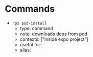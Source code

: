 # Commands

- `npx pod-install`
  - type: command
  - note: downloads deps from pod
  - contexts: ["inside expo project"]
  - useful for:
  - alias:
